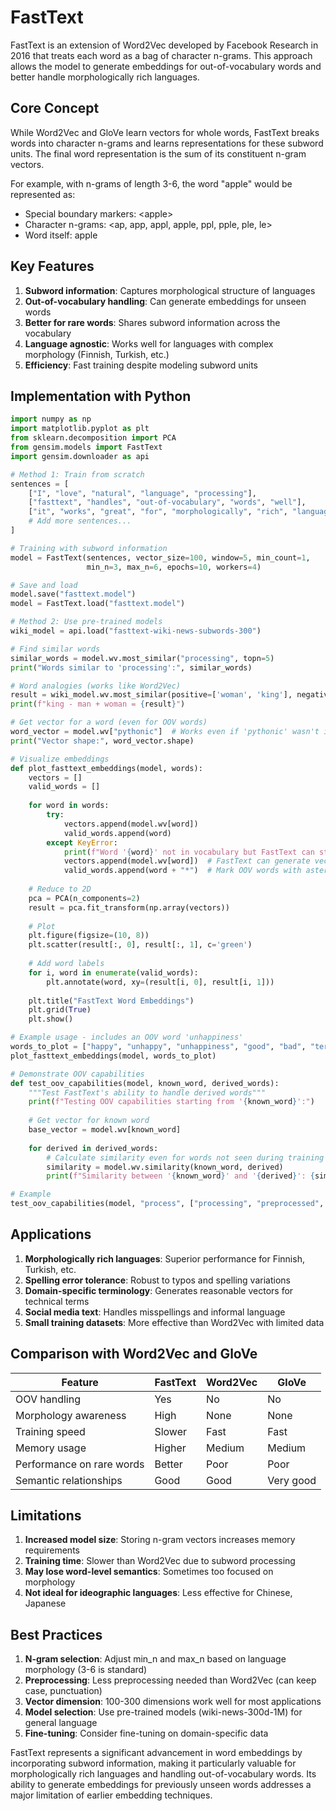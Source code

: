 # FastText

FastText is an extension of Word2Vec developed by Facebook Research in 2016 that treats each word as a bag of character n-grams. This approach allows the model to generate embeddings for out-of-vocabulary words and better handle morphologically rich languages.

## Core Concept

While Word2Vec and GloVe learn vectors for whole words, FastText breaks words into character n-grams and learns representations for these subword units. The final word representation is the sum of its constituent n-gram vectors.

For example, with n-grams of length 3-6, the word "apple" would be represented as:
- Special boundary markers: \<apple\>
- Character n-grams: \<ap, app, appl, apple, ppl, pple, ple, le\>
- Word itself: apple

## Key Features

1. **Subword information**: Captures morphological structure of languages
2. **Out-of-vocabulary handling**: Can generate embeddings for unseen words
3. **Better for rare words**: Shares subword information across the vocabulary
4. **Language agnostic**: Works well for languages with complex morphology (Finnish, Turkish, etc.)
5. **Efficiency**: Fast training despite modeling subword units

## Implementation with Python

```python
import numpy as np
import matplotlib.pyplot as plt
from sklearn.decomposition import PCA
from gensim.models import FastText
import gensim.downloader as api

# Method 1: Train from scratch
sentences = [
    ["I", "love", "natural", "language", "processing"],
    ["fasttext", "handles", "out-of-vocabulary", "words", "well"],
    ["it", "works", "great", "for", "morphologically", "rich", "languages"],
    # Add more sentences...
]

# Training with subword information
model = FastText(sentences, vector_size=100, window=5, min_count=1, 
                 min_n=3, max_n=6, epochs=10, workers=4)

# Save and load
model.save("fasttext.model")
model = FastText.load("fasttext.model")

# Method 2: Use pre-trained models
wiki_model = api.load("fasttext-wiki-news-subwords-300")

# Find similar words
similar_words = model.wv.most_similar("processing", topn=5)
print("Words similar to 'processing':", similar_words)

# Word analogies (works like Word2Vec)
result = wiki_model.wv.most_similar(positive=['woman', 'king'], negative=['man'], topn=1)
print(f"king - man + woman = {result}")

# Get vector for a word (even for OOV words)
word_vector = model.wv["pythonic"]  # Works even if 'pythonic' wasn't in training
print("Vector shape:", word_vector.shape)

# Visualize embeddings
def plot_fasttext_embeddings(model, words):
    vectors = []
    valid_words = []
    
    for word in words:
        try:
            vectors.append(model.wv[word])
            valid_words.append(word)
        except KeyError:
            print(f"Word '{word}' not in vocabulary but FastText can still generate a vector!")
            vectors.append(model.wv[word])  # FastText can generate vectors for OOV words
            valid_words.append(word + "*")  # Mark OOV words with asterisk
    
    # Reduce to 2D
    pca = PCA(n_components=2)
    result = pca.fit_transform(np.array(vectors))
    
    # Plot
    plt.figure(figsize=(10, 8))
    plt.scatter(result[:, 0], result[:, 1], c='green')
    
    # Add word labels
    for i, word in enumerate(valid_words):
        plt.annotate(word, xy=(result[i, 0], result[i, 1]))
    
    plt.title("FastText Word Embeddings")
    plt.grid(True)
    plt.show()

# Example usage - includes an OOV word 'unhappiness'
words_to_plot = ["happy", "unhappy", "unhappiness", "good", "bad", "terrible", "excellent"]
plot_fasttext_embeddings(model, words_to_plot)

# Demonstrate OOV capabilities
def test_oov_capabilities(model, known_word, derived_words):
    """Test FastText's ability to handle derived words"""
    print(f"Testing OOV capabilities starting from '{known_word}':")
    
    # Get vector for known word
    base_vector = model.wv[known_word]
    
    for derived in derived_words:
        # Calculate similarity even for words not seen during training
        similarity = model.wv.similarity(known_word, derived)
        print(f"Similarity between '{known_word}' and '{derived}': {similarity:.4f}")

# Example
test_oov_capabilities(model, "process", ["processing", "preprocessed", "reprocessing"])
```

## Applications

1. **Morphologically rich languages**: Superior performance for Finnish, Turkish, etc.
2. **Spelling error tolerance**: Robust to typos and spelling variations
3. **Domain-specific terminology**: Generates reasonable vectors for technical terms
4. **Social media text**: Handles misspellings and informal language
5. **Small training datasets**: More effective than Word2Vec with limited data

## Comparison with Word2Vec and GloVe

| Feature | FastText | Word2Vec | GloVe |
|---------|----------|----------|-------|
| OOV handling | Yes | No | No |
| Morphology awareness | High | None | None |
| Training speed | Slower | Fast | Fast |
| Memory usage | Higher | Medium | Medium |
| Performance on rare words | Better | Poor | Poor |
| Semantic relationships | Good | Good | Very good |

## Limitations

1. **Increased model size**: Storing n-gram vectors increases memory requirements
2. **Training time**: Slower than Word2Vec due to subword processing
3. **May lose word-level semantics**: Sometimes too focused on morphology
4. **Not ideal for ideographic languages**: Less effective for Chinese, Japanese

## Best Practices

1. **N-gram selection**: Adjust min_n and max_n based on language morphology (3-6 is standard)
2. **Preprocessing**: Less preprocessing needed than Word2Vec (can keep case, punctuation)
3. **Vector dimension**: 100-300 dimensions work well for most applications
4. **Model selection**: Use pre-trained models (wiki-news-300d-1M) for general language
5. **Fine-tuning**: Consider fine-tuning on domain-specific data

FastText represents a significant advancement in word embeddings by incorporating subword information, making it particularly valuable for morphologically rich languages and handling out-of-vocabulary words. Its ability to generate embeddings for previously unseen words addresses a major limitation of earlier embedding techniques.
